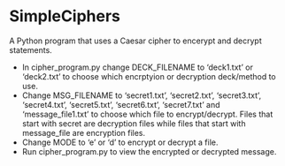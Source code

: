 # SimpleCiphers
A Python program that uses a Caesar cipher to encerypt and decrypt statements.

- In cipher_program.py change DECK_FILENAME to ‘deck1.txt’ or ‘deck2.txt’ to choose which encrptyion or decryption deck/method to use.
- Change MSG_FILENAME to ‘secret1.txt’, ‘secret2.txt’, ‘secret3.txt’, ‘secret4.txt’, ‘secret5.txt’, ‘secret6.txt’, ‘secret7.txt’ and ‘message_file1.txt’ to choose which file to encrypt/decrypt. Files that start with secret are decryption files while files that start with message_file are encryption files.
- Change MODE to ‘e’ or ‘d’ to encrypt or decrypt a file.
- Run cipher_program.py to view the encrypted or decrypted message.
